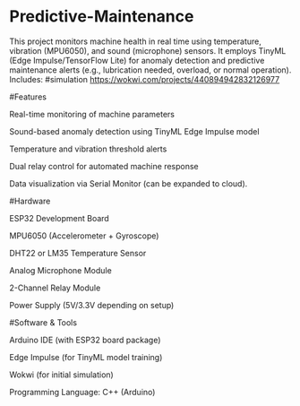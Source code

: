 # Predictive-Maintenance
This project monitors machine health in real time using temperature, vibration (MPU6050), and sound (microphone) sensors. It employs TinyML (Edge Impulse/TensorFlow Lite) for anomaly detection and predictive maintenance alerts (e.g., lubrication needed, overload, or normal operation). Includes:
#simulation https://wokwi.com/projects/440894942832126977

#Features

Real-time monitoring of machine parameters

Sound-based anomaly detection using TinyML Edge Impulse model

Temperature and vibration threshold alerts

Dual relay control for automated machine response

Data visualization via Serial Monitor (can be expanded to cloud).

#Hardware

ESP32 Development Board

MPU6050 (Accelerometer + Gyroscope)

DHT22 or LM35 Temperature Sensor

Analog Microphone Module

2-Channel Relay Module

Power Supply (5V/3.3V depending on setup)


#Software & Tools

Arduino IDE (with ESP32 board package)

Edge Impulse (for TinyML model training)

Wokwi (for initial simulation)

Programming Language: C++ (Arduino)
